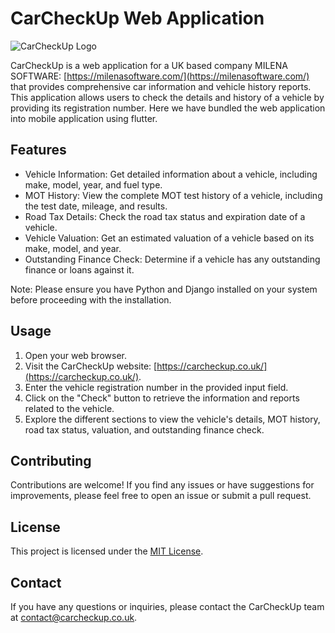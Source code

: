 # CarCheckUp Web Application

![CarCheckUp Logo](D:\Work\carcheckup\carcheckuplogo.png)

CarCheckUp is a web application for a UK based company MILENA SOFTWARE: [https://milenasoftware.com/](https://milenasoftware.com/) that provides comprehensive car information and vehicle history reports. This application allows users to check the details and history of a vehicle by providing its registration number.
Here we have bundled the web application into mobile application using flutter.
## Features

- Vehicle Information: Get detailed information about a vehicle, including make, model, year, and fuel type.
- MOT History: View the complete MOT test history of a vehicle, including the test date, mileage, and results.
- Road Tax Details: Check the road tax status and expiration date of a vehicle.
- Vehicle Valuation: Get an estimated valuation of a vehicle based on its make, model, and year.
- Outstanding Finance Check: Determine if a vehicle has any outstanding finance or loans against it.

Note: Please ensure you have Python and Django installed on your system before proceeding with the installation.

## Usage

1. Open your web browser.
2. Visit the CarCheckUp website: [https://carcheckup.co.uk/](https://carcheckup.co.uk/).
3. Enter the vehicle registration number in the provided input field.
4. Click on the "Check" button to retrieve the information and reports related to the vehicle.
5. Explore the different sections to view the vehicle's details, MOT history, road tax status, valuation, and outstanding finance check.

## Contributing

Contributions are welcome! If you find any issues or have suggestions for improvements, please feel free to open an issue or submit a pull request.

## License

This project is licensed under the [MIT License](LICENSE).

## Contact

If you have any questions or inquiries, please contact the CarCheckUp team at contact@carcheckup.co.uk.